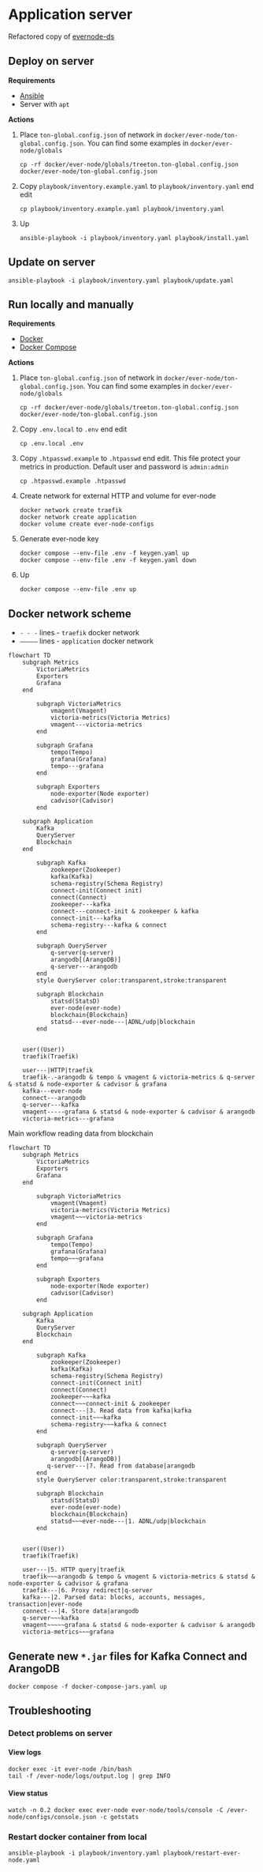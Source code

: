 # Application server

Refactored copy of [evernode-ds](https://github.com/tonlabs/evernode-ds)

## Deploy on server

**Requirements**

* [Ansible](https://www.ansible.com)
* Server with `apt`

**Actions**

1. Place `ton-global.config.json` of network in `docker/ever-node/ton-global.config.json`.
   You can find some examples in `docker/ever-node/globals`
   ```shell
   cp -rf docker/ever-node/globals/treeton.ton-global.config.json docker/ever-node/ton-global.config.json
   ```
2. Copy `playbook/inventory.example.yaml` to `playbook/inventory.yaml` end edit
   ```shell
   cp playbook/inventory.example.yaml playbook/inventory.yaml
   ```
3. Up
   ```shell
   ansible-playbook -i playbook/inventory.yaml playbook/install.yaml
   ```

## Update on server

```shell
ansible-playbook -i playbook/inventory.yaml playbook/update.yaml
```

## Run locally and manually

**Requirements**

* [Docker](https://www.docker.com)
* [Docker Compose](https://docs.docker.com/compose)

**Actions**

1. Place `ton-global.config.json` of network in `docker/ever-node/ton-global.config.json`.
   You can find some examples in `docker/ever-node/globals`
   ```shell
   cp -rf docker/ever-node/globals/treeton.ton-global.config.json docker/ever-node/ton-global.config.json
   ```
2. Copy `.env.local` to `.env` end edit
   ```shell
   cp .env.local .env
   ```
3. Copy `.htpasswd.example` to `.htpasswd` end edit. This file protect your metrics in production.
   Default user and password is `admin:admin`
   ```shell
   cp .htpasswd.example .htpasswd
   ```
4. Create network for external HTTP and volume for ever-node
   ```shell
   docker network create traefik
   docker network create application
   docker volume create ever-node-configs
   ```
5. Generate ever-node key
   ```shell
   docker compose --env-file .env -f keygen.yaml up
   docker compose --env-file .env -f keygen.yaml down
   ```
6. Up
   ```shell
   docker compose --env-file .env up
   ```

## Docker network scheme

* `- - -` lines - `traefik` docker network
* `—————` lines - `application` docker network

```mermaid
flowchart TD
    subgraph Metrics
        VictoriaMetrics
        Exporters
        Grafana
    end

        subgraph VictoriaMetrics
            vmagent(Vmagent)
            victoria-metrics(Victoria Metrics)
            vmagent---victoria-metrics
        end

        subgraph Grafana
            tempo(Tempo)
            grafana(Grafana)
            tempo---grafana
        end

        subgraph Exporters
            node-exporter(Node exporter)
            cadvisor(Cadvisor)
        end

    subgraph Application
        Kafka
        QueryServer
        Blockchain
    end

        subgraph Kafka
            zookeeper(Zookeeper)
            kafka(Kafka)
            schema-registry(Schema Registry)
            connect-init(Connect init)
            connect(Connect)
            zookeeper---kafka
            connect---connect-init & zookeeper & kafka
            connect-init---kafka
            schema-registry---kafka & connect
        end

        subgraph QueryServer
            q-server(q-server)
            arangodb[(ArangoDB)]
            q-server---arangodb
        end
        style QueryServer color:transparent,stroke:transparent

        subgraph Blockchain
            statsd(StatsD)
            ever-node(ever-node)
            blockchain{Blockchain}
            statsd---ever-node---|ADNL/udp|blockchain
        end


    user((User))
    traefik(Traefik)

    user---|HTTP|traefik
    traefik-.-arangodb & tempo & vmagent & victoria-metrics & q-server & statsd & node-exporter & cadvisor & grafana
    kafka---ever-node
    connect---arangodb
    q-server---kafka
    vmagent-----grafana & statsd & node-exporter & cadvisor & arangodb
    victoria-metrics---grafana
```

Main workflow reading data from blockchain

```mermaid
flowchart TD
    subgraph Metrics
        VictoriaMetrics
        Exporters
        Grafana
    end

        subgraph VictoriaMetrics
            vmagent(Vmagent)
            victoria-metrics(Victoria Metrics)
            vmagent~~~victoria-metrics
        end

        subgraph Grafana
            tempo(Tempo)
            grafana(Grafana)
            tempo~~~grafana
        end

        subgraph Exporters
            node-exporter(Node exporter)
            cadvisor(Cadvisor)
        end

    subgraph Application
        Kafka
        QueryServer
        Blockchain
    end

        subgraph Kafka
            zookeeper(Zookeeper)
            kafka(Kafka)
            schema-registry(Schema Registry)
            connect-init(Connect init)
            connect(Connect)
            zookeeper~~~kafka
            connect~~~connect-init & zookeeper
            connect---|3. Read data from kafka|kafka
            connect-init~~~kafka
            schema-registry~~~kafka & connect
        end

        subgraph QueryServer
            q-server(q-server)
            arangodb[(ArangoDB)]
           q-server---|7. Read from database|arangodb
        end
        style QueryServer color:transparent,stroke:transparent

        subgraph Blockchain
            statsd(StatsD)
            ever-node(ever-node)
            blockchain{Blockchain}
            statsd~~~ever-node---|1. ADNL/udp|blockchain
        end


    user((User))
    traefik(Traefik)

    user---|5. HTTP query|traefik
    traefik~~~arangodb & tempo & vmagent & victoria-metrics & statsd & node-exporter & cadvisor & grafana
    traefik---|6. Proxy redirect|q-server
    kafka---|2. Parsed data: blocks, accounts, messages, transaction|ever-node
    connect---|4. Store data|arangodb
    q-server~~~kafka
    vmagent~~~~~grafana & statsd & node-exporter & cadvisor & arangodb
    victoria-metrics~~~grafana
```

## Generate new `*.jar` files for Kafka Connect and ArangoDB

```shell
docker compose -f docker-compose-jars.yaml up
```

## Troubleshooting

### Detect problems on server

#### View logs

```shell
docker exec -it ever-node /bin/bash
tail -f /ever-node/logs/output.log | grep INFO
```

#### View status

```shell
watch -n 0.2 docker exec ever-node ever-node/tools/console -C /ever-node/configs/console.json -c getstats
```

### Restart docker container from local

```shell
ansible-playbook -i playbook/inventory.yaml playbook/restart-ever-node.yaml
```